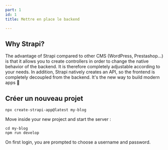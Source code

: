 ```yaml
---
part: 1
id: 1
title: Mettre en place le backend

---
```

## Why Strapi?

The advantage of Strapi compared to other CMS (WordPress, Prestashop...) is that it allows you to create controllers in order to change the native behavior of the backend. It is therefore completely adjustable according to your needs. In addition, Strapi natively creates an API, so the frontend is completely decoupled from the backend. It's the new way to build modern apps 🚀

## Créer un nouveau projet

```
npx create-strapi-app@latest my-blog
```

Move inside your new project and start the server :

```
cd my-blog
npm run develop
```

On first login, you are prompted to choose a username and password.